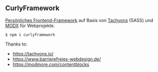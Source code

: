 ## CurlyFramework

[Persönliches Frontend-Framework](https://jens-wittmann.de) auf Basis von [Tachyons](https://tachyons.io) (SASS) und [MODX](https://modx.com) für Webprojekte.

`$ npm i curlyframework`

Thanks to:

* https://tachyons.io/
* https://www.barrierefreies-webdesign.de/
* https://modmore.com/contentblocks
